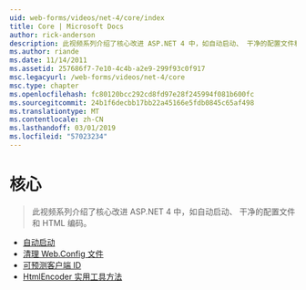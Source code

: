```yaml
---
uid: web-forms/videos/net-4/core/index
title: Core | Microsoft Docs
author: rick-anderson
description: 此视频系列介绍了核心改进 ASP.NET 4 中，如自动启动、 干净的配置文件和 HTML 编码。
ms.author: riande
ms.date: 11/14/2011
ms.assetid: 257686f7-7e10-4c4b-a2e9-299f93c0f917
msc.legacyurl: /web-forms/videos/net-4/core
msc.type: chapter
ms.openlocfilehash: fc80120bcc292cd8fd97e28f245994f081b600fc
ms.sourcegitcommit: 24b1f6decbb17bb22a45166e5fdb0845c65af498
ms.translationtype: MT
ms.contentlocale: zh-CN
ms.lasthandoff: 03/01/2019
ms.locfileid: "57023234"
---
```

<a name="core"></a>核心
====================
> 此视频系列介绍了核心改进 ASP.NET 4 中，如自动启动、 干净的配置文件和 HTML 编码。


- [自动启动](aspnet-4-quick-hit-auto-start.md)
- [清理 Web.Config 文件](aspnet-4-quick-hit-clean-webconfig-files.md)
- [可预测客户端 ID](aspnet-4-quick-hit-predictable-client-ids.md)
- [HtmlEncoder 实用工具方法](aspnet-4-quick-hit-the-htmlencoder-utility-method.md)
